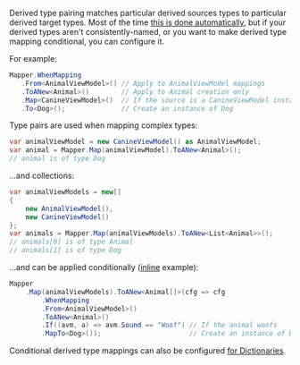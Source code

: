 Derived type pairing matches particular derived sources types to particular derived target types. Most of the time [this is done automatically](Derived-Types), but if your derived types aren't consistently-named, or you want to make derived type mapping conditional, you can configure it.

For example:

```C#
Mapper.WhenMapping
   .From<AnimalViewModel>() // Apply to AnimalViewModel mappings
   .ToANew<Animal>()        // Apply to Animal creation only
   .Map<CanineViewModel>()  // If the source is a CanineViewModel instance
   .To<Dog>();              // Create an instance of Dog
```

Type pairs are used when mapping complex types:

```C#
var animalViewModel = new CanineViewModel() as AnimalViewModel;
var animal = Mapper.Map(animalViewModel).ToANew<Animal>();
// animal is of type Dog
```

...and collections:

```C#
var animalViewModels = new[]
{
    new AnimalViewModel(),
    new CanineViewModel()
};
var animals = Mapper.Map(animalViewModels).ToANew<List<Animal>>();
// animals[0] is of type Animal
// animals[1] is of type Dog
```

...and can be applied conditionally ([inline](Inline-Configuration) example):

```C#
Mapper
    .Map(animalViewModels).ToANew<Animal[]>(cfg => cfg
        .WhenMapping
        .From<AnimalViewModel>()
        .ToANew<Animal>()
        .If((avm, a) => avm.Sound == "Woof") // If the animal woofs
        .MapTo<Dog>());                      // Create an instance of Dog
```

Conditional derived type mappings can also be configured [for Dictionaries](Dictionary-Mapping#conditional-derived-types).